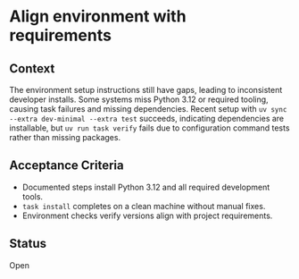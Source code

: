 # Align environment with requirements

## Context
The environment setup instructions still have gaps, leading to inconsistent developer installs. Some
systems miss Python 3.12 or required tooling, causing task failures and missing dependencies.
Recent setup with `uv sync --extra dev-minimal --extra test` succeeds, indicating dependencies are
installable, but `uv run task verify` fails due to configuration command tests rather than missing
packages.

## Acceptance Criteria
- Documented steps install Python 3.12 and all required development tools.
- `task install` completes on a clean machine without manual fixes.
- Environment checks verify versions align with project requirements.

## Status
Open


